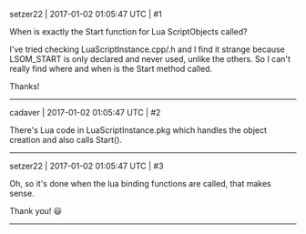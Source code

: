 setzer22 | 2017-01-02 01:05:47 UTC | #1

When is exactly the Start function for Lua ScriptObjects called? 

I've tried checking LuaScriptInstance.cpp/.h and I find it strange because LSOM_START is only declared and never used, unlike the others. So I can't really find where and when is the Start method called.

Thanks!

-------------------------

cadaver | 2017-01-02 01:05:47 UTC | #2

There's Lua code in LuaScriptInstance.pkg which handles the object creation and also calls Start().

-------------------------

setzer22 | 2017-01-02 01:05:47 UTC | #3

Oh, so it's done when the lua binding functions are called, that makes sense.

Thank you! :smiley:

-------------------------


